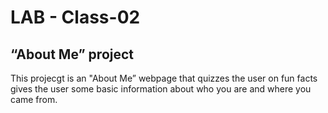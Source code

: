 # LAB - Class-02

## “About Me” project

This projecgt is an "About Me” webpage that quizzes the user on fun facts gives the user some basic information about who you are and where you came from.
